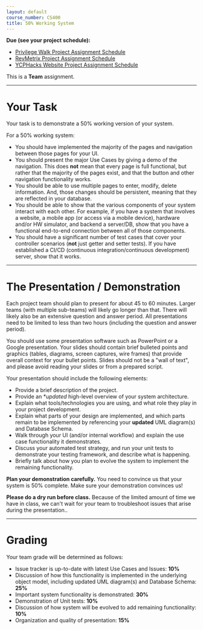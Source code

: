 ```yaml
---
layout: default
course_number: CS400
title: 50% Working System
---
```


**Due (see your project schedule):**
- [Privilege Walk Project Assignment Schedule](../projects/Privilege-Walk-Project/schedule.html)
- [RevMetrix Project Assignment Schedule](../projects/RevMetrix-Project/schedule.html)
- [YCPHacks Website Project Assignment Schedule](../projects/YCPHacks-Website-Project/schedule.html)

This is a **Team** assignment.

--- --- --- --- --- --- --- --- --- --- --- --- --- --- --- --- --- --- --- --- --- --- --- ---

# Your Task

Your task is to demonstrate a 50% working version of your system.

For a 50% working system:

- You should have implemented the majority of the pages and navigation between those pages for your UI.
- You should present the major Use Cases by giving a demo of the navigation.  This does **not** mean that every page is full functional, but rather that the majority of the pages exist, and that the button and other navigation functionality works.
- You should be able to use multiple pages to enter, modify, delete information.  And, those changes should be persistent, meaning that they are reflected in your database.
- You should be able to show that the various components of your system interact with each other.  For example, if you have a system that involves a website, a mobile app (or access via a mobile device), hardware and/or HW simulator, and backend a server/DB, show that you have a functional end-to-end connection between all of those components.
- You should have a significant number of test cases that cover your controller scenarios (**not** just getter and setter tests).  If you have established a CI/CD (continuous integration/continuous development) server, show that it works.

--- --- --- --- --- --- --- --- --- --- --- --- --- --- --- --- --- --- --- --- --- --- --- ---

# The Presentation / Demonstration

Each project team should plan to present for about 45 to 60 minutes.  Larger teams (with multiple sub-teams) will likely go longer than that.  There will likely also be an extensive question and answer period.  All presentations need to be limited to less than two hours (including the question and answer period).

You should use some presentation software such as PowerPoint or a Google presentation. Your slides should contain brief bulleted points and graphics (tables, diagrams, screen captures, wire frames) that provide overall context for your bullet points. Slides should not be a "wall of text", and please avoid reading your slides or from a prepared script.

Your presentation should include the following elements:

- Provide a brief description of the project.
- Provide an **updated* high-level overview of your system architecture.
- Explain what tools/technologies you are using, and what role they play in your project development.
- Explain what parts of your design are implemented, and which parts remain to be implemented by referencing your **updated** UML diagram(s) and Database Schema.
- Walk through your UI (and/or internal workflow) and explain the use case functionality it demonstrates.
- Discuss your automated test strategy, and run your unit tests to demonstrate your testing framework, and describe what is happening.
- Briefly talk about how you plan to evolve the system to implement the remaining functionality.

**Plan your demonstration carefully.** You need to convince us that your system is 50% complete.  Make sure your demonstration convinces us!

**Please do a dry run before class.** Because of the limited amount of time we have in class, we can't wait for your team to troubleshoot issues that arise during the presentation..

--- --- --- --- --- --- --- --- --- --- --- --- --- --- --- --- --- --- --- --- --- --- --- ---

# Grading

Your team grade will be determined as follows:

- Issue tracker is up-to-date with latest Use Cases and Issues: **10%**
- Discussion of how this functionality is implemented in the underlying object model, including updated UML diagram(s) and Database Schema: **25%**
- Important system functionality is demonstrated: **30%**
- Demonstration of Unit tests: **10%**
- Discussion of how system will be evolved to add remaining functionality: **10%**
- Organization and quality of presentation: **15%**